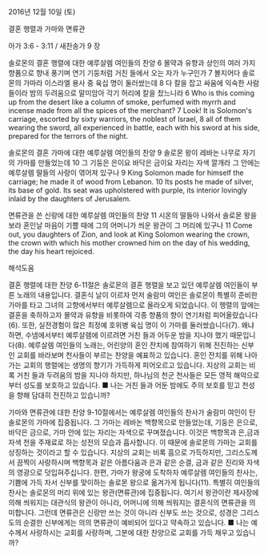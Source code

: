 2016년 12월 10일 (토)

결혼 행렬과 가마와 면류관



아가 3:6 - 3:11 / 새찬송가 9 장


솔로몬의 결혼 행렬에 대한 예루살렘 여인들의 찬양
6 몰약과 유향과 상인의 여러 가지 향품으로 향내 풍기며 연기 기둥처럼 거친 들에서 오는 자가 누구인가 7 볼지어다 솔로몬의 가마라 이스라엘 용사 중 육십 명이 둘러쌌는데 8 다 칼을 잡고 싸움에 익숙한 사람들이라 밤의 두려움으로 말미암아 각기 허리에 칼을 찼느니라
6 Who is this coming up from the desert like a column of smoke, perfumed with myrrh and incense made from all the spices of the merchant? 7 Look! It is Solomon's carriage, escorted by sixty warriors, the noblest of Israel, 8 all of them wearing the sword, all experienced in battle, each with his sword at his side, prepared for the terrors of the night. 

솔로몬의 결혼 가마에 대한 예루살렘 여인들의 찬양
9 솔로몬 왕이 레바논 나무로 자기의 가마를 만들었는데 10 그 기둥은 은이요 바닥은 금이요 자리는 자색 깔개라 그 안에는 예루살렘 딸들의 사랑이 엮어져 있구나
9 King Solomon made for himself the carriage; he made it of wood from Lebanon. 10 Its posts he made of silver, its base of gold. Its seat was upholstered with purple, its interior lovingly inlaid by the daughters of Jerusalem. 


면류관을 쓴 신랑에 대한 예루살렘 여인들의 찬양
11 시온의 딸들아 나와서 솔로몬 왕을 보라 혼인날 마음이 기쁠 때에 그의 어머니가 씌운 왕관이 그 머리에 있구나
11 Come out, you daughters of Zion, and look at King Solomon wearing the crown, the crown with which his mother crowned him on the day of his wedding, the day his heart rejoiced.

해석도움





결혼 행렬에 대한 찬양 
6-11절은 솔로몬의 결혼 행렬을 보고 있던 예루살렘 여인들이 부른 노래의 내용입니다. 결혼식 날이 이르자 먼저 술람미 여인은 솔로몬이 특별히 준비한 가마를 타고 그녀의 고향에서부터 예루살렘으로 올라오게 되었습니다. 이 행렬의 앞에는 결혼을 축하하고자 몰약과 유향을 비롯하여 각종 향품의 향이 연기처럼 피어올랐습니다(6). 또한, 실전경험이 많은 최정예 호위병 육십 명이 이 가마를 둘러쌌습니다(7). 왜냐하면, 수넴에서부터 예루살렘에 이르려면 거친 들과 어두운 밤을 지나야 했기 때문입니다(8). 예루살렘 여인들의 노래는, 어린양의 혼인 잔치에 참여하기 위해 전진하는 신부인 교회를 바라보며 천사들이 부르는 찬양을 예표하고 있습니다. 혼인 잔치를 위해 나아가는 교회의 행렬에는 생명의 향기가 가득하게 피어오르고 있습니다. 지상의 교회는 비록 거친 들과 두려움의 밤을 지나야 하지만, 하나님의 천군 천사들은 모든 영적 해악으로 부터 성도를 보호하고 있습니다.
■ 나는 거친 들과 어둔 밤에도 주의 보호를 믿고 천성을 향해 담대히 전진하고 있습니까?

가마와 면류관에 대한 찬양 
9-10절에서는 예루살렘 여인들의 찬사가 술람미 여인이 탄 솔로몬의 가마에 집중됩니다. 그 가마는 레바논 백향목으로 만들었는데, 기둥은 은으로, 바닥은 금으로, 가마 안에 있는 자리는 자색으로 꾸며졌습니다. 이것은 백향목과 은,금과 자색 천을 주재료로 하는 성전의 모습과 흡사합니다. 이 때문에 솔로몬의 가마는 교회를 상징하는 것이라고 할 수 있습니다. 지상의 교회는 비록 흠으로 가득하지만, 그리스도께서 끔찍이 사랑하시며 백향목과 같은 아름다움과 은과 같은 순결, 금과 같은 진리와 자색의 영광으로 덧입혀주십니다. 한편, 가마가 왕궁에 도착하자 예루살렘 여인들의 찬사는, 기쁨에 가득 차서 신부를 맞이하는 솔로몬 왕으로 옮겨가게 됩니다(11). 특별히 여인들의 찬사는 솔로몬의 머리 위에 있는 왕관(면류관)에 집중됩니다. 여기서 왕관이란 제사장에 의해 씌워지는 대관식의 왕관이 아니라, 어머니에 의해 씌워지는 결혼식의 면류관을 의미합니다. 그런데 면류관은 신랑만 쓰는 것이 아니라 신부도 쓰는 것으로, 성경은 그리스도의 순결한 신부에게는 의의 면류관이 예비되어 있다고 약속하고 있습니다.
■ 나는 예수께서 사랑하시는 교회를 사랑하며, 그분에 대한 찬양으로 교회를 가득 채우고 있습니까?
